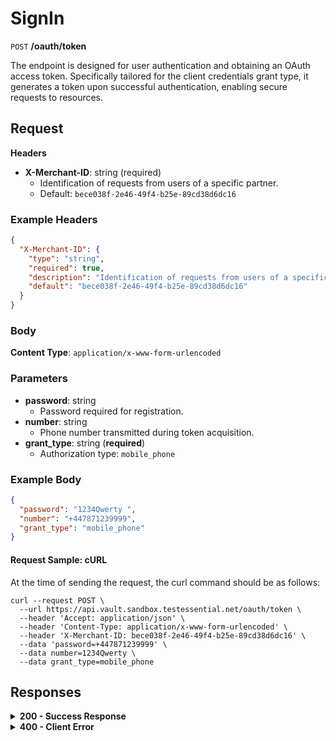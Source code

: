 # SignIn

`POST` **/oauth/token**

The endpoint is designed for user authentication and obtaining an OAuth access token. Specifically tailored for the client credentials grant type, it generates a token upon successful authentication, enabling secure requests to resources.


## Request

**Headers**
- **X-Merchant-ID**: string (required)
  - Identification of requests from users of a specific partner.
  - Default: `bece038f-2e46-49f4-b25e-89cd38d6dc16`

### **Example Headers**

```json
{
  "X-Merchant-ID": {
    "type": "string",
    "required": true,
    "description": "Identification of requests from users of a specific partner.",
    "default": "bece038f-2e46-49f4-b25e-89cd38d6dc16"
  }
}
```

### Body

**Content Type**: `application/x-www-form-urlencoded`

### Parameters

  - **password**: string
    - Password required for registration.
  - **number**: string
    - Phone number transmitted during token acquisition.
  - **grant_type**: string (**required**)
    - Authorization type: `mobile_phone`

### **Example Body**
  
```json
{
  "password": "1234Qwerty ",
  "number": "+447871239999",
  "grant_type": "mobile_phone"
}
```

#### **Request Sample: cURL**

At the time of sending the request, the curl command should be as follows:

```curl cURL
curl --request POST \
  --url https://api.vault.sandbox.testessential.net/oauth/token \
  --header 'Accept: application/json' \
  --header 'Content-Type: application/x-www-form-urlencoded' \
  --header 'X-Merchant-ID: bece038f-2e46-49f4-b25e-89cd38d6dc16' \
  --data 'password=+447871239999' \
  --data number=1234Qwerty \
  --data grant_type=mobile_phone
```

## Responses

<details>
<summary><strong>200 - Success Response</strong></summary>
  
Indicates that the request was successfully processed.
  
**Media type:** `application/json`
  
- **access_token**: string
  - An encrypted key, a short-lived token for accessing a resource.

- **token_type**: string
  - Bearer token.

- **refresh_token**: string
  - These are credentials for accessing the API in the absence of a user session.

- **expires_in**: integer
  - Token lifetime in seconds.

- **scope**: string
  - Token action space. We almost always have read and write permissions.

  
   **Responses example**
```json
{
  "access_token": "eyJhbGciOiJIUzI1NiIsInR5cCI6IkpXVCJ9.eyJzdWIiOiJmYTdiM2UzNi1jNTQ4LTQ2NjMtYWNiZi00YjAwOWMyYTExZjgiLCJleHAiOjE3MDk4MjE1MjIsImlhdCI6MTcwOTczNTEyMn0.Syx7vEDUcgEQ-pNJSjFQPh35wia3Qy-2u_GyFCSiXgk",
  "token_type": "bearer",
  "refresh_token": "_aUCain3dCLOF4NzSvQbXchMuns",
  "expires_in": 86399,
  "scope": "read write"
}
```
</details>


<details>
<summary><strong>400 - Client Error</strong></summary>

Indicates that the server cannot process the request due to a client error.
  
**Media type:** `application/json`
  
  

- **message:** string
  - Message displayed to the user.

- **field:** string
  - Specifies the field in the request that caused the error.

- **errorId:** integer
  - Identifier of the error.

- **systemId:** string
  - Identifier of the component.

- **originalMessage:** string
  - The original error message.

- **errorStackTrace:** string
  - The place where the error occurred in the code.

- **data:** object
  - Additional data related to the error, structured as key-value pairs.
    - **additionalProp1:** object
    - **additionalProp2:** object
    - **additionalProp3:** object

- **error:** string
  - Identifier of the error.

    
**Responses example**

```json
{
  "error": "COMMON",
  "errorId": 0,
  "message": "Sorry for inconvenience. We're fixing the issue. If you have urgent questions, contact support",
  "systemId": "core"
}
```

</details>
